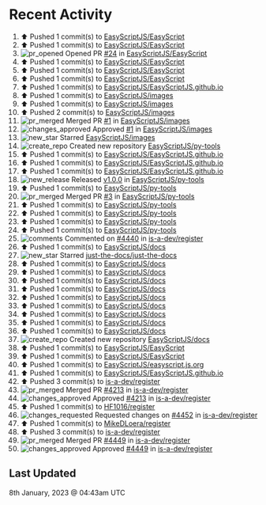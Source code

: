 # Recent Activity

<!--RECENT_ACTIVITY:start-->
1. ⬆️ Pushed 1 commit(s) to [EasyScriptJS/EasyScript](https://github.com/EasyScriptJS/EasyScript)<br>
2. ⬆️ Pushed 1 commit(s) to [EasyScriptJS/EasyScript](https://github.com/EasyScriptJS/EasyScript)<br>
3. ![pr_opened](https://cdn.jsdelivr.net/gh/Readme-Workflows/Readme-Icons@main/icons/octicons/PullRequestOpened.svg) Opened PR [#24](https://github.com/EasyScriptJS/EasyScript/pull/24) in [EasyScriptJS/EasyScript](https://github.com/EasyScriptJS/EasyScript)<br>
4. ⬆️ Pushed 1 commit(s) to [EasyScriptJS/EasyScript](https://github.com/EasyScriptJS/EasyScript)<br>
5. ⬆️ Pushed 1 commit(s) to [EasyScriptJS/EasyScript](https://github.com/EasyScriptJS/EasyScript)<br>
6. ⬆️ Pushed 1 commit(s) to [EasyScriptJS/EasyScript](https://github.com/EasyScriptJS/EasyScript)<br>
7. ⬆️ Pushed 1 commit(s) to [EasyScriptJS/EasyScriptJS.github.io](https://github.com/EasyScriptJS/EasyScriptJS.github.io)<br>
8. ⬆️ Pushed 1 commit(s) to [EasyScriptJS/images](https://github.com/EasyScriptJS/images)<br>
9. ⬆️ Pushed 1 commit(s) to [EasyScriptJS/images](https://github.com/EasyScriptJS/images)<br>
10. ⬆️ Pushed 2 commit(s) to [EasyScriptJS/images](https://github.com/EasyScriptJS/images)<br>
11. ![pr_merged](https://cdn.jsdelivr.net/gh/Readme-Workflows/Readme-Icons@main/icons/octicons/PullRequestMerged.svg) Merged PR [#1](https://github.com/EasyScriptJS/images/pull/1) in [EasyScriptJS/images](https://github.com/EasyScriptJS/images)<br>
12. ![changes_approved](https://cdn.jsdelivr.net/gh/Readme-Workflows/Readme-Icons@main/icons/octicons/ApprovedChanges.svg) Approved [#1](https://github.com/EasyScriptJS/images/pull/1#pullrequestreview-1239721372) in [EasyScriptJS/images](https://github.com/EasyScriptJS/images)<br>
13. ![new_star](https://cdn.jsdelivr.net/gh/Readme-Workflows/Readme-Icons@main/icons/octicons/StarredRepositoryYellow.svg) Starred [EasyScriptJS/images](https://github.com/EasyScriptJS/images)<br>
14. ![create_repo](https://cdn.jsdelivr.net/gh/Readme-Workflows/Readme-Icons@main/icons/octicons/Repository.svg) Created new repository [EasyScriptJS/py-tools](https://github.com/EasyScriptJS/py-tools)<br>
15. ⬆️ Pushed 1 commit(s) to [EasyScriptJS/EasyScriptJS.github.io](https://github.com/EasyScriptJS/EasyScriptJS.github.io)<br>
16. ⬆️ Pushed 1 commit(s) to [EasyScriptJS/EasyScriptJS.github.io](https://github.com/EasyScriptJS/EasyScriptJS.github.io)<br>
17. ⬆️ Pushed 1 commit(s) to [EasyScriptJS/EasyScriptJS.github.io](https://github.com/EasyScriptJS/EasyScriptJS.github.io)<br>
18. ![new_release](https://cdn.jsdelivr.net/gh/Readme-Workflows/Readme-Icons@main/icons/octicons/Release.svg) Released [v1.0.0](https://github.com/EasyScriptJS/py-tools/releases/tag/v1.0.0) in [EasyScriptJS/py-tools](https://github.com/EasyScriptJS/py-tools)<br>
19. ⬆️ Pushed 1 commit(s) to [EasyScriptJS/py-tools](https://github.com/EasyScriptJS/py-tools)<br>
20. ![pr_merged](https://cdn.jsdelivr.net/gh/Readme-Workflows/Readme-Icons@main/icons/octicons/PullRequestMerged.svg) Merged PR [#3](https://github.com/EasyScriptJS/py-tools/pull/3) in [EasyScriptJS/py-tools](https://github.com/EasyScriptJS/py-tools)<br>
21. ⬆️ Pushed 1 commit(s) to [EasyScriptJS/py-tools](https://github.com/EasyScriptJS/py-tools)<br>
22. ⬆️ Pushed 1 commit(s) to [EasyScriptJS/py-tools](https://github.com/EasyScriptJS/py-tools)<br>
23. ⬆️ Pushed 1 commit(s) to [EasyScriptJS/py-tools](https://github.com/EasyScriptJS/py-tools)<br>
24. ⬆️ Pushed 1 commit(s) to [EasyScriptJS/py-tools](https://github.com/EasyScriptJS/py-tools)<br>
25. ![comments](https://cdn.jsdelivr.net/gh/Readme-Workflows/Readme-Icons@main/icons/octicons/Comment.svg) Commented on [#4440](https://github.com/is-a-dev/register/pull/4440#issuecomment-1374673465) in [is-a-dev/register](https://github.com/is-a-dev/register)<br>
26. ⬆️ Pushed 1 commit(s) to [EasyScriptJS/docs](https://github.com/EasyScriptJS/docs)<br>
27. ![new_star](https://cdn.jsdelivr.net/gh/Readme-Workflows/Readme-Icons@main/icons/octicons/StarredRepositoryYellow.svg) Starred [just-the-docs/just-the-docs](https://github.com/just-the-docs/just-the-docs)<br>
28. ⬆️ Pushed 1 commit(s) to [EasyScriptJS/docs](https://github.com/EasyScriptJS/docs)<br>
29. ⬆️ Pushed 1 commit(s) to [EasyScriptJS/docs](https://github.com/EasyScriptJS/docs)<br>
30. ⬆️ Pushed 1 commit(s) to [EasyScriptJS/docs](https://github.com/EasyScriptJS/docs)<br>
31. ⬆️ Pushed 1 commit(s) to [EasyScriptJS/docs](https://github.com/EasyScriptJS/docs)<br>
32. ⬆️ Pushed 1 commit(s) to [EasyScriptJS/docs](https://github.com/EasyScriptJS/docs)<br>
33. ⬆️ Pushed 1 commit(s) to [EasyScriptJS/docs](https://github.com/EasyScriptJS/docs)<br>
34. ⬆️ Pushed 1 commit(s) to [EasyScriptJS/docs](https://github.com/EasyScriptJS/docs)<br>
35. ⬆️ Pushed 1 commit(s) to [EasyScriptJS/docs](https://github.com/EasyScriptJS/docs)<br>
36. ⬆️ Pushed 1 commit(s) to [EasyScriptJS/docs](https://github.com/EasyScriptJS/docs)<br>
37. ![create_repo](https://cdn.jsdelivr.net/gh/Readme-Workflows/Readme-Icons@main/icons/octicons/Repository.svg) Created new repository [EasyScriptJS/docs](https://github.com/EasyScriptJS/docs)<br>
38. ⬆️ Pushed 1 commit(s) to [EasyScriptJS/EasyScript](https://github.com/EasyScriptJS/EasyScript)<br>
39. ⬆️ Pushed 1 commit(s) to [EasyScriptJS/EasyScript](https://github.com/EasyScriptJS/EasyScript)<br>
40. ⬆️ Pushed 1 commit(s) to [EasyScriptJS/easyscript.js.org](https://github.com/EasyScriptJS/easyscript.js.org)<br>
41. ⬆️ Pushed 1 commit(s) to [EasyScriptJS/EasyScriptJS.github.io](https://github.com/EasyScriptJS/EasyScriptJS.github.io)<br>
42. ⬆️ Pushed 3 commit(s) to [is-a-dev/register](https://github.com/is-a-dev/register)<br>
43. ![pr_merged](https://cdn.jsdelivr.net/gh/Readme-Workflows/Readme-Icons@main/icons/octicons/PullRequestMerged.svg) Merged PR [#4213](https://github.com/is-a-dev/register/pull/4213) in [is-a-dev/register](https://github.com/is-a-dev/register)<br>
44. ![changes_approved](https://cdn.jsdelivr.net/gh/Readme-Workflows/Readme-Icons@main/icons/octicons/ApprovedChanges.svg) Approved [#4213](https://github.com/is-a-dev/register/pull/4213#pullrequestreview-1239712799) in [is-a-dev/register](https://github.com/is-a-dev/register)<br>
45. ⬆️ Pushed 1 commit(s) to [HF1016/register](https://github.com/HF1016/register)<br>
46. ![changes_requested](https://cdn.jsdelivr.net/gh/Readme-Workflows/Readme-Icons@main/icons/octicons/RequestedChanges.svg) Requested changes on [#4452](https://github.com/is-a-dev/register/pull/4452#pullrequestreview-1239712678) in [is-a-dev/register](https://github.com/is-a-dev/register)<br>
47. ⬆️ Pushed 1 commit(s) to [MikeDLoera/register](https://github.com/MikeDLoera/register)<br>
48. ⬆️ Pushed 3 commit(s) to [is-a-dev/register](https://github.com/is-a-dev/register)<br>
49. ![pr_merged](https://cdn.jsdelivr.net/gh/Readme-Workflows/Readme-Icons@main/icons/octicons/PullRequestMerged.svg) Merged PR [#4449](https://github.com/is-a-dev/register/pull/4449) in [is-a-dev/register](https://github.com/is-a-dev/register)<br>
50. ![changes_approved](https://cdn.jsdelivr.net/gh/Readme-Workflows/Readme-Icons@main/icons/octicons/ApprovedChanges.svg) Approved [#4449](https://github.com/is-a-dev/register/pull/4449#pullrequestreview-1239712614) in [is-a-dev/register](https://github.com/is-a-dev/register)<br>
<!--RECENT_ACTIVITY:end-->

## Last Updated
<!--RECENT_ACTIVITY:last_update-->
8th January, 2023 @ 04:43am UTC
<!--RECENT_ACTIVITY:last_update_end-->
